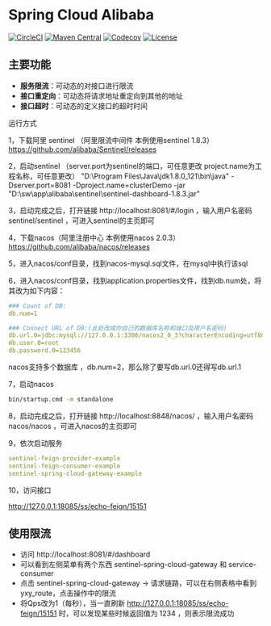# Spring Cloud Alibaba

[![CircleCI](https://circleci.com/gh/alibaba/spring-cloud-alibaba/tree/master.svg?style=svg)](https://circleci.com/gh/alibaba/spring-cloud-alibaba/tree/master)
[![Maven Central](https://img.shields.io/maven-central/v/com.alibaba.cloud/spring-cloud-alibaba-dependencies.svg?label=Maven%20Central)](https://search.maven.org/search?q=g:com.alibaba.cloud%20AND%20a:spring-cloud-alibaba-dependencies)
[![Codecov](https://codecov.io/gh/alibaba/spring-cloud-alibaba/branch/master/graph/badge.svg)](https://codecov.io/gh/alibaba/spring-cloud-alibaba)
[![License](https://img.shields.io/badge/license-Apache%202-4EB1BA.svg)](https://www.apache.org/licenses/LICENSE-2.0.html)


## 主要功能
* **服务限流**：可动态的对接口进行限流
* **接口重定向**：可动态将请求地址重定向到其他的地址
* **接口超时**：可动态的定义接口的超时时间




运行方式

1，下载阿里 sentinel （阿里限流中间件 本例使用sentinel 1.8.3）
https://github.com/alibaba/Sentinel/releases

2，启动sentinel （server.port为sentinel的端口，可任意更改    project.name为工程名称，可任意更改）
"D:\Program Files\Java\jdk1.8.0_121\bin\java" -Dserver.port=8081  -Dproject.name=clusterDemo -jar "D:\sw\app\alibaba\sentinel\sentinel-dashboard-1.8.3.jar"

3，启动完成之后，打开链接  http://localhost:8081/#/login  ，输入用户名密码 sentinel/sentinel  ，可进入sentinel的主页即可

4，下载nacos（阿里注册中心 本例使用nacos 2.0.3）
https://github.com/alibaba/nacos/releases

5，进入nacos/conf目录，找到nacos-mysql.sql文件，在mysql中执行该sql

6，进入nacos/conf目录，找到application.properties文件，找到db.num处，将其改为如下内容：
```yml
### Count of DB:
db.num=1

### Connect URL of DB:(此处改成你自己的数据库名称和端口及用户名密码)
db.url.0=jdbc:mysql://127.0.0.1:3306/nacos2_0_3?characterEncoding=utf8&connectTimeout=1000&socketTimeout=3000&autoReconnect=true&useUnicode=true&useSSL=false&serverTimezone=UTC
db.user.0=root
db.password.0=123456
```
nacos支持多个数据库 ，db.num=2，那么除了要写db.url.0还得写db.url.1

7，启动nacos 
```bash
bin/startup.cmd -m standalone
```

8，启动完成之后，打开链接  http://localhost:8848/nacos/  ，输入用户名密码 nacos/nacos  ，可进入nacos的主页即可

9，依次启动服务
```yml
sentinel-feign-provider-example
sentinel-feign-consumer-example
sentinel-spring-cloud-gateway-example
```

10，访问接口

http://127.0.0.1:18085/ss/echo-feign/15151


## 使用限流
* 访问 http://localhost:8081/#/dashboard
* 可以看到左侧菜单有两个东西 sentinel-spring-cloud-gateway 和 service-consumer
* 点击 sentinel-spring-cloud-gateway -> 请求链路，可以在右侧表格中看到 yxy_route，点击操作中的限流
* 将Qps改为1（每秒），当一直刷新 http://127.0.0.1:18085/ss/echo-feign/15151 时，可以发现某些时候返回值为 1234 ，则表示限流成功